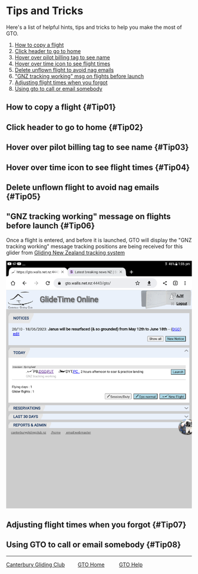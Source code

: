 # Tips and Tricks

Here's a list of helpful hints, tips and tricks to help you make the most of GTO.

1. [How to copy a flight](#Tip01)
2. [Click header to go to home](#Tip02)
3. [Hover over pilot billing tag to see name](#Tip03)
4. [Hover over time icon to see flight times](#Tip04)
5. [Delete unflown flight to avoid nag emails](#Tip05)
6. ["GNZ tracking working" msg on flights before launch](#Tip06)
7. [Adjusting flight times when you forgot](#Tip07)
8. [Using gto to call or email somebody](#Tip08)


## How to copy a flight {#Tip01}

## Click header to go to home {#Tip02}

## Hover over pilot billing tag to see name {#Tip03}

## Hover over time icon to see flight times {#Tip04}

## Delete unflown flight to avoid nag emails {#Tip05}

## "GNZ tracking working" message on flights before launch {#Tip06}

Once a flight is entered, and before it is launched, GTO will display the "GNZ tracking working" message tracking positions are being received for this glider from [Gliding New Zealand tracking system](https://gliding.net.nz/tracking)

![GNZ Tracking Working](./assets/images/GTO_GNZ_Tracking_Working.png)

## Adjusting flight times when you forgot {#Tip07}

## Using GTO to call or email somebody {#Tip08}

___
[Canterbury Gliding Club](https://canterburyglidingclub.nz/) &nbsp;&nbsp;&nbsp;&nbsp;&nbsp;&nbsp;&nbsp;&nbsp;[GTO Home](https://canterburyglidingclub.nz/gto) &nbsp;&nbsp;&nbsp;&nbsp;&nbsp;&nbsp;&nbsp;&nbsp; [GTO Help](https://gto.walls.net.nz:4443/gtodocs/)
